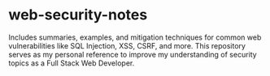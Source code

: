 # web-security-notes
Includes summaries, examples, and mitigation techniques for common web vulnerabilities like SQL Injection, XSS, CSRF, and more. This repository serves as my personal reference to improve my understanding of security topics as a Full Stack Web Developer.

